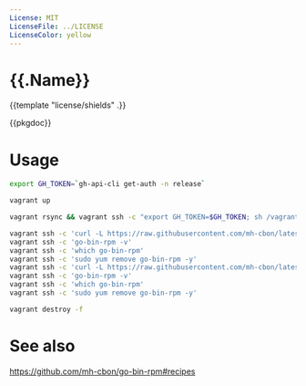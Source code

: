 ```yaml
---
License: MIT
LicenseFile: ../LICENSE
LicenseColor: yellow
---
```

# {{.Name}}

{{template "license/shields" .}}

{{pkgdoc}}

# Usage

```sh
export GH_TOKEN=`gh-api-cli get-auth -n release`

vagrant up

vagrant rsync && vagrant ssh -c "export GH_TOKEN=$GH_TOKEN; sh /vagrant/vagrant-run.sh"

vagrant ssh -c 'curl -L https://raw.githubusercontent.com/mh-cbon/latest/master/install.sh | GH=mh-cbon/go-bin-rpm sh -xe'
vagrant ssh -c 'go-bin-rpm -v'
vagrant ssh -c 'which go-bin-rpm'
vagrant ssh -c 'sudo yum remove go-bin-rpm -y'
vagrant ssh -c 'curl -L https://raw.githubusercontent.com/mh-cbon/latest/master/source.sh | GH=mh-cbon/go-bin-rpm sh -xe'
vagrant ssh -c 'go-bin-rpm -v'
vagrant ssh -c 'which go-bin-rpm'
vagrant ssh -c 'sudo yum remove go-bin-rpm -y'

vagrant destroy -f
```

# See also

https://github.com/mh-cbon/go-bin-rpm#recipes
